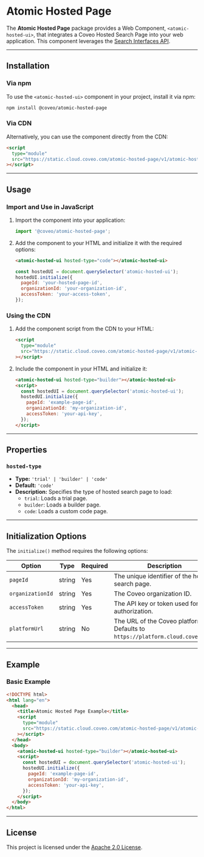 # Atomic Hosted Page

The **Atomic Hosted Page** package provides a Web Component, `<atomic-hosted-ui>`, that integrates a Coveo Hosted Search Page into your web application. This component leverages the [Search Interfaces API](https://platform.cloud.coveo.com/docs?urls.primaryName=Search%20Interface%20Service#/).

---

## Installation

### Via npm

To use the `<atomic-hosted-ui>` component in your project, install it via npm:

```bash
npm install @coveo/atomic-hosted-page
```

### Via CDN

Alternatively, you can use the component directly from the CDN:

```html
<script
  type="module"
  src="https://static.cloud.coveo.com/atomic-hosted-page/v1/atomic-hosted-page/atomic-hosted-page.esm.js"
></script>
```

---

## Usage

### Import and Use in JavaScript

1. Import the component into your application:

   ```javascript
   import '@coveo/atomic-hosted-page';
   ```

2. Add the component to your HTML and initialize it with the required options:

   ```html
   <atomic-hosted-ui hosted-type="code"></atomic-hosted-ui>
   ```

   ```javascript
   const hostedUI = document.querySelector('atomic-hosted-ui');
   hostedUI.initialize({
     pageId: 'your-hosted-page-id',
     organizationId: 'your-organization-id',
     accessToken: 'your-access-token',
   });
   ```

### Using the CDN

1. Add the component script from the CDN to your HTML:

   ```html
   <script
     type="module"
     src="https://static.cloud.coveo.com/atomic-hosted-page/v1/atomic-hosted-page/atomic-hosted-page.esm.js"
   ></script>
   ```

2. Include the component in your HTML and initialize it:

   ```html
   <atomic-hosted-ui hosted-type="builder"></atomic-hosted-ui>
   <script>
     const hostedUI = document.querySelector('atomic-hosted-ui');
     hostedUI.initialize({
       pageId: 'example-page-id',
       organizationId: 'my-organization-id',
       accessToken: 'your-api-key',
     });
   </script>
   ```

---

## Properties

### `hosted-type`

- **Type:** `'trial' | 'builder' | 'code'`
- **Default:** `'code'`
- **Description:** Specifies the type of hosted search page to load:
  - `trial`: Loads a trial page.
  - `builder`: Loads a builder page.
  - `code`: Loads a custom code page.

---

## Initialization Options

The `initialize()` method requires the following options:

| Option           | Type   | Required | Description                                                                    |
| ---------------- | ------ | -------- | ------------------------------------------------------------------------------ |
| `pageId`         | string | Yes      | The unique identifier of the hosted search page.                               |
| `organizationId` | string | Yes      | The Coveo organization ID.                                                     |
| `accessToken`    | string | Yes      | The API key or token used for authorization.                                   |
| `platformUrl`    | string | No       | The URL of the Coveo platform. Defaults to `https://platform.cloud.coveo.com`. |

---

## Example

### Basic Example

```html
<!DOCTYPE html>
<html lang="en">
  <head>
    <title>Atomic Hosted Page Example</title>
    <script
      type="module"
      src="https://static.cloud.coveo.com/atomic-hosted-page/v1/atomic-hosted-page/atomic-hosted-page.esm.js"
    ></script>
  </head>
  <body>
    <atomic-hosted-ui hosted-type="builder"></atomic-hosted-ui>
    <script>
      const hostedUI = document.querySelector('atomic-hosted-ui');
      hostedUI.initialize({
        pageId: 'example-page-id',
        organizationId: 'my-organization-id',
        accessToken: 'your-api-key',
      });
    </script>
  </body>
</html>
```

---

## License

This project is licensed under the [Apache 2.0 License](LICENSE).
